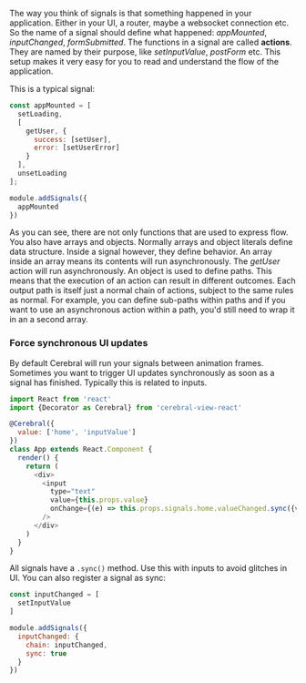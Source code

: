 The way you think of signals is that something happened in your application. Either in your UI, a router, maybe a websocket connection etc. So the name of a signal should define what happened: *appMounted*, *inputChanged*, *formSubmitted*. The functions in a signal are called **actions**. They are named by their purpose, like *setInputValue*, *postForm* etc. This setup makes it very easy for you to read and understand the flow of the application.

This is a typical signal:

```javascript
const appMounted = [
  setLoading,
  [
    getUser, {
      success: [setUser],
      error: [setUserError]
    }
  ],
  unsetLoading
];

module.addSignals({
  appMounted
})
```

As you can see, there are not only functions that are used to express flow. You also have arrays and objects. Normally arrays and object literals define data structure. Inside a signal however, they define behavior. An array inside an array means its contents will run asynchronously. The *getUser* action will run asynchronously. An object is used to define paths. This means that the execution of an action can result in different outcomes. Each output path is itself just a normal chain of actions, subject to the same rules as normal. For example, you can define sub-paths within paths and if you want to use an asynchronous action within a path, you'd still need to wrap it in an a second array.

### Force synchronous UI updates

By default Cerebral will run your signals between animation frames. Sometimes you want to trigger UI updates synchronously as soon as a signal has finished. Typically this is related to inputs.

```javascript
import React from 'react'
import {Decorator as Cerebral} from 'cerebral-view-react'

@Cerebral({
  value: ['home', 'inputValue']
})
class App extends React.Component {
  render() {
    return (
      <div>
        <input
          type="text"
          value={this.props.value}
          onChange={(e) => this.props.signals.home.valueChanged.sync({value: e.target.value})}
        />
      </div>
    )
  }
}
```

All signals have a `.sync()` method. Use this with inputs to avoid glitches in UI. You can also register a signal as sync:

```javascript
const inputChanged = [
  setInputValue
]

module.addSignals({
  inputChanged: {
    chain: inputChanged,
    sync: true
  }
})
```
